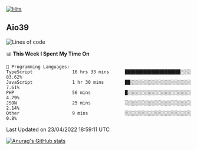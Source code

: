 [![Hits](https://hits.seeyoufarm.com/api/count/incr/badge.svg?url=https%3A%2F%2Fgithub.com%2Faio39&count_bg=%2339C5BB&title_bg=%23555555&icon=&icon_color=%23E7E7E7&title=hits&edge_flat=false)](https://hits.seeyoufarm.com)

## Aio39

<!--START_SECTION:waka-->
![Lines of code](https://img.shields.io/badge/From%20Hello%20World%20I%27ve%20Written-1%20Million%20lines%20of%20code-blue)

📊 **This Week I Spent My Time On** 

```text
💬 Programming Languages: 
TypeScript               16 hrs 33 mins      █████████████████████░░░░   83.62% 
JavaScript               1 hr 30 mins        ██░░░░░░░░░░░░░░░░░░░░░░░   7.61% 
PHP                      56 mins             █░░░░░░░░░░░░░░░░░░░░░░░░   4.79% 
JSON                     25 mins             ░░░░░░░░░░░░░░░░░░░░░░░░░   2.14% 
Other                    9 mins              ░░░░░░░░░░░░░░░░░░░░░░░░░   0.8%

```


 Last Updated on 23/04/2022 18:59:11 UTC
<!--END_SECTION:waka-->
[![Anurag's GitHub stats](https://github-readme-stats.vercel.app/api?username=aio39)](https://github.com/anuraghazra/github-readme-stats)

<!--
**aio39/aio39** is a ✨ _special_ ✨ repository because its `README.md` (this file) appears on your GitHub profile.

Here are some ideas to get you started:

- 🔭 I’m currently working on ...
- 🌱 I’m currently learning ...
- 👯 I’m looking to collaborate on ...
- 🤔 I’m looking for help with ...
- 💬 Ask me about ...
- 📫 How to reach me: ...
- 😄 Pronouns: ...
- ⚡ Fun fact: ...
-->
